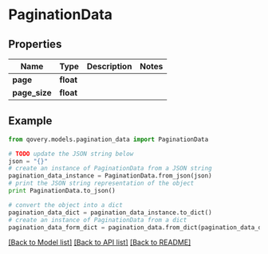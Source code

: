 # PaginationData


## Properties
Name | Type | Description | Notes
------------ | ------------- | ------------- | -------------
**page** | **float** |  | 
**page_size** | **float** |  | 

## Example

```python
from qovery.models.pagination_data import PaginationData

# TODO update the JSON string below
json = "{}"
# create an instance of PaginationData from a JSON string
pagination_data_instance = PaginationData.from_json(json)
# print the JSON string representation of the object
print PaginationData.to_json()

# convert the object into a dict
pagination_data_dict = pagination_data_instance.to_dict()
# create an instance of PaginationData from a dict
pagination_data_form_dict = pagination_data.from_dict(pagination_data_dict)
```
[[Back to Model list]](../README.md#documentation-for-models) [[Back to API list]](../README.md#documentation-for-api-endpoints) [[Back to README]](../README.md)


